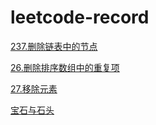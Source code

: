 # leetcode-record

[237.删除链表中的节点](https://github.com/AlanSean/leetcode-record/blob/master/237.删除链表中的节点/index.html)

[26.删除排序数组中的重复项](https://github.com/AlanSean/leetcode-record/blob/master/26.删除排序数组中的重复项/index.html)

[27.移除元素](https://github.com/AlanSean/leetcode-record/blob/master/27.移除元素/index.html)


[宝石与石头](https://github.com/AlanSean/leetcode-record/blob/master/宝石与石头/index.html)

